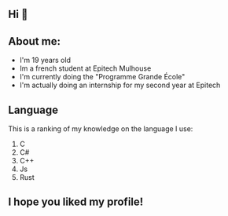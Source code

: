 ## Hi 👋

## About me:

  - I'm 19 years old
  - Im a french student at Epitech Mulhouse
  - I'm currently doing the "Programme Grande École"
  - I'm actually doing an internship for my second year at Epitech

## Language

This is a ranking of my knowledge on the language I use:
1) C
2) C#
3) C++
4) Js
5) Rust

## I hope you liked my profile!
